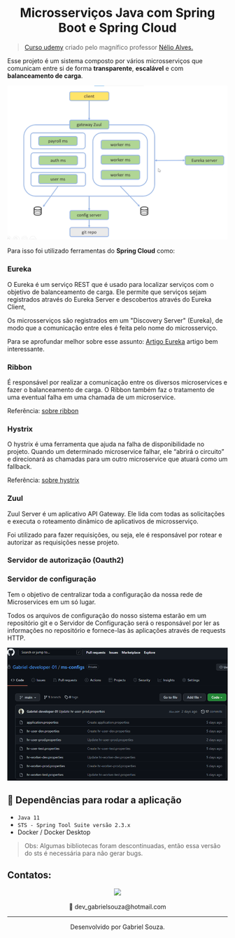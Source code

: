 <h1 align="center">Microsserviços Java com Spring Boot e Spring Cloud</h1>

>[Curso udemy](https://www.udemy.com/course/microsservicos-java-spring-cloud/) criado pelo magnífico professor [Nélio Alves.](https://www.linkedin.com/in/nelio-alves/)

Esse projeto é um sistema composto por vários microsserviços que comunicam entre si de forma **transparente**, **escalável** e com **balanceamento de carga**.

![modelo-projeto](imagens/modelo-projeto.png)

Para isso foi utilizado ferramentas do **Spring Cloud** como:

### Eureka
O Eureka é um serviço REST que é usado para localizar serviços com o objetivo de balanceamento de carga. Ele permite que serviços sejam registrados através do Eureka Server e descobertos através do Eureka Client,

Os microsserviços são registrados em um "Discovery Server" (Eureka), de modo que a comunicação entre eles é feita pelo nome do microsserviço.

Para se aprofundar melhor sobre esse assunto: [Artigo Eureka](https://medium.com/@michellibrito/netflix-eureka-comunica%C3%A7%C3%A3o-entre-microservices-383d32d39506) artigo bem interessante.

### Ribbon
É responsável por realizar a comunicação entre os diversos microservices e fazer o balanceamento de carga. O Ribbon também faz o tratamento de uma eventual falha em uma chamada de um microservice.

Referência: [sobre ribbon](https://blog.andrefaria.com/monolitico-aos-microservices-com-netflix-oss)

### Hystrix
O hystrix é uma ferramenta que ajuda na falha de disponibilidade no projeto. Quando um determinado microservice falhar, ele “abrirá o circuito” e direcionará as chamadas para um outro microservice que atuará como um fallback.

Referência: [sobre hystrix](https://blog.andrefaria.com/monolitico-aos-microservices-com-netflix-oss)
### Zuul
Zuul Server é um aplicativo API Gateway. Ele lida com todas as solicitações e executa o roteamento dinâmico de aplicativos de microsserviço.

Foi utilizado para fazer requisições, ou seja, ele é responsável por rotear e autorizar as requisições nesse projeto.

### Servidor de autorização (Oauth2)


### Servidor de configuração
Tem o objetivo de centralizar toda a configuração da nossa rede de Microservices em um só lugar. 

Todos os arquivos de configuração do nosso sistema estarão em um repositório git e o Servidor de Configuração será o responsável por ler as informações no repositório e fornece-las às aplicações através de requests HTTP.

![config-projeto](imagens/config-projeto.png)

## 🎯 Dependências para rodar a aplicação

- `Java 11`
- `STS - Spring Tool Suite versão 2.3.x`
- Docker / Docker Desktop

> Obs: Algumas bibliotecas foram descontinuadas, então essa versão do sts é necessária para não gerar bugs.

## Contatos:

<div align="center">
  <a href="https://www.linkedin.com/in/gabriel-mendes-3a668917b/">
  <img height="25px" src="https://img.shields.io/badge/LinkedIn-0077B5?style=for-the-badge&logo=linkedin&logoColor=white" />
</a>
  <p>
  📩 dev_gabrielsouza@hotmail.com
  </p>
</div>

---

<p align="center">
Desenvolvido por Gabriel Souza.
</p>
